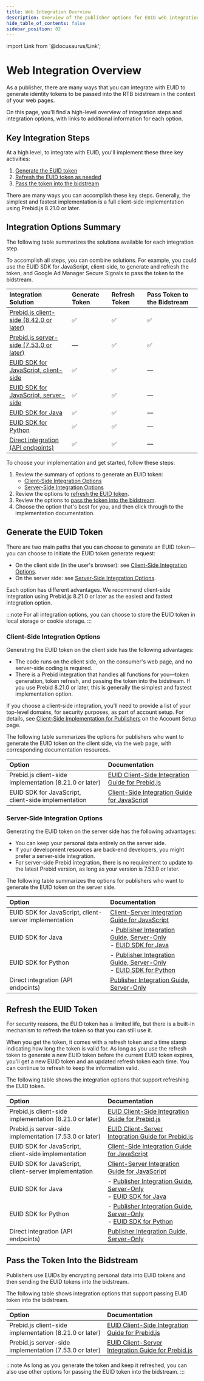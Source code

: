 ```yaml
---
title: Web Integration Overview
description: Overview of the publisher options for EUID web integration.
hide_table_of_contents: false
sidebar_position: 02
---
```


import Link from '@docusaurus/Link';

# Web Integration Overview

As a publisher, there are many ways that you can integrate with EUID to generate identity tokens to be passed into the RTB bidstream in the context of your web pages.

On this page, you'll find a high-level overview of integration steps and integration options, with links to additional information for each option.

<!-- It includes:

* [Integration Steps: Summary](#integration-steps-summary)
* [Integration Options: Client Side](#integration-options-client-side)
* [Integration Options: Server Side](#integration-options-server-side)
* [Options to Generate/Refresh EUID Token](#options-to-generaterefresh-euid-token)
* [Pass the Token into the Bidstream](#options-to-pass-the-token-into-the-bidstream)
* [Client-Side or Server-Side Integration?](#client-side-or-server-side-integration)
* [Integration Using Prebid](#integration-using-prebid)
* [IntegrationDetails](#integration-details)
  * [Prebid.js 8.21.0 or Later](#prebidjs-8210-or-later)
  * [EUID JavaScript SDK + Prebid.js 7.53.0 or later](#euid-sdk-for-javascript--prebidjs-7530-or-later)
  * [EUID SDK for JavaScript](#euid-sdk-for-javascript)
  * [EUID SDK for Java](#euid-sdk-for-java)
  * [EUID SDK for Python](#euid-sdk-for-python)
  * [Direct integration (API endpoints)](#direct-integration-api-endpoints)
 -->

## Key Integration Steps

At a high level, to integrate with EUID, you'll implement these three key activities:

1. [Generate the EUID token](#generate-the-euid-token)
1. [Refresh the EUID token as needed](#refresh-the-euid-token)
1. [Pass the token into the bidstream](#pass-the-token-into-the-bidstream)

There are many ways you can accomplish these key steps. Generally, the simplest and fastest implementation is a full client-side implementation using Prebid.js 8.21.0 or later.

## Integration Options Summary

The following table summarizes the solutions available for each integration step.

To accomplish all steps, you can combine solutions. For example, you could use the EUID SDK for JavaScript, client-side, to generate and refresh the token, and Google Ad Manager Secure Signals to pass the token to the bidstream.

| Integration Solution | Generate Token | Refresh Token |Pass Token to the Bidstream |
| :--- | :--- | :--- | :--- |
| [Prebid.js client-side (8.42.0 or later)](integration-prebid-client-side.md) | &#9989; | &#9989; | &#9989; |
| [Prebid.js server-side (7.53.0 or later)](integration-prebid-server-side.md) | &#8212; | &#9989; | &#9989; |
| [EUID SDK for JavaScript, client-side](publisher-client-side.md) | &#9989; | &#9989; | &#8212; |
| [EUID SDK for JavaScript, server-side](integration-javascript-server-side.md) | &#9989; | &#9989; | &#8212; |
| [EUID SDK for Java](../sdks/sdk-ref-java.md) | &#9989; | &#9989; | &#8212; |
| [EUID SDK for Python](../sdks/sdk-ref-python.md) | &#9989; | &#9989; | &#8212; |
| [Direct integration (API endpoints)](custom-publisher-integration.md) | &#9989; | &#9989; | &#8212; |

<!-- &#9989; = Supported | &#8212; = Not Supported -->

To choose your implementation and get started, follow these steps:

1. Review the summary of options to generate an EUID token:
   - [Client-Side Integration Options](#client-side-integration-options)
   - [Server-Side Integration Options](#server-side-integration-options)
1. Review the options to [refresh the EUID token](#refresh-the-euid-token).
1. Review the options to [pass the token into the bidstream](#pass-the-token-into-the-bidstream).
1. Choose the option that's best for you, and then click through to the implementation documentation.

## Generate the EUID Token

There are two main paths that you can choose to generate an EUID token&#8212;you can choose to initiate the EUID token generate request:

- On the client side (in the user's browser): see [Client-Side Integration Options](#client-side-integration-options).
- On the server side: see [Server-Side Integration Options](#server-side-integration-options).

Each option has different advantages. We recommend client-side integration using Prebid.js 8.21.0 or later as the easiest and fastest integration option.

:::note
For all integration options, you can choose to store the EUID token in local storage or cookie storage.
:::

### Client-Side Integration Options

Generating the EUID token on the client side has the following advantages:

- The code runs on the client side, on the consumer's web page, and no server-side coding is required.
- There is a Prebid integration that handles all functions for you&#8212;token generation, token refresh, and passing the token into the bidstream. If you use Prebid 8.21.0 or later, this is generally the simplest and fastest implementation option.

If you choose a client-side integration, you'll need to provide a list of your top-level domains, for security purposes, as part of account setup. For details, see [Client-Side Implementation for Publishers](../getting-started/gs-account-setup.md#client-side-implementation-for-publishers) on the Account Setup page.

The following table summarizes the options for publishers who want to generate the EUID token on the client side, via the web page, with corresponding documentation resources.

| Option | Documentation |
| :--- | :--- |
| Prebid.js client-side implementation (8.21.0 or later) | [EUID Client-Side Integration Guide for Prebid.js](integration-prebid-client-side.md) |
| EUID SDK for JavaScript, client-side implementation | [Client-Side Integration Guide for JavaScript](publisher-client-side.md) |

### Server-Side Integration Options

Generating the EUID token on the server side has the following advantages:

- You can keep your <Link href="../ref-info/glossary-uid#gl-personal-data">personal data</Link> entirely on the server side.
- If your development resources are back-end developers, you might prefer a server-side integration.
- For server-side Prebid integration, there is no requirement to update to the latest Prebid version, as long as your version is 7.53.0 or later.

The following table summarizes the options for publishers who want to generate the EUID token on the server side.

| Option | Documentation |
| :--- | :--- |
| EUID SDK for JavaScript, client-server implementation | [Client-Server Integration Guide for JavaScript](integration-javascript-server-side.md) |
| EUID SDK for Java | - [Publisher Integration Guide, Server-Only](custom-publisher-integration.md)<br/>- [EUID SDK for Java](../sdks/sdk-ref-java.md) |
| EUID SDK for Python | - [Publisher Integration Guide, Server-Only](custom-publisher-integration.md)<br/>- [EUID SDK for Python](../sdks/sdk-ref-python.md)  |
| Direct integration (API endpoints) | [Publisher Integration Guide, Server-Only](custom-publisher-integration.md) |

## Refresh the EUID Token

For security reasons, the EUID token has a limited life, but there is a built-in mechanism to refresh the token so that you can still use it.

When you get the token, it comes with a refresh token and a time stamp indicating how long the token is valid for. As long as you use the refresh token to generate a new EUID token before the current EUID token expires, you'll get a new EUID token and an updated refresh token each time. You can continue to refresh to keep the information valid.

The following table shows the integration options that support refreshing the EUID token.

| Option | Documentation |
| :--- | :--- |
| Prebid.js client-side implementation (8.21.0 or later) | [EUID Client-Side Integration Guide for Prebid.js](integration-prebid-client-side.md) |
| Prebid.js server-side implementation (7.53.0 or later) | [EUID Client-Server Integration Guide for Prebid.js](integration-prebid-server-side.md) |
| EUID SDK for JavaScript, client-side implementation | [Client-Side Integration Guide for JavaScript](publisher-client-side.md) |
| EUID SDK for JavaScript, client-server implementation | [Client-Server Integration Guide for JavaScript](integration-javascript-server-side.md) |
| EUID SDK for Java | - [Publisher Integration Guide, Server-Only](custom-publisher-integration.md)<br/>- [EUID SDK for Java](../sdks/sdk-ref-java.md) |
| EUID SDK for Python | - [Publisher Integration Guide, Server-Only](custom-publisher-integration.md)<br/>- [EUID SDK for Python](../sdks/sdk-ref-python.md)  |
| Direct integration (API endpoints) | [Publisher Integration Guide, Server-Only](custom-publisher-integration.md) |

## Pass the Token Into the Bidstream

Publishers use EUIDs by encrypting personal data into EUID tokens and then sending the EUID tokens into the bidstream.

The following table shows integration options that support passing EUID token into the bidstream.

| Option | Documentation |
| :--- | :--- |
| Prebid.js client-side implementation (8.21.0 or later) | [EUID Client-Side Integration Guide for Prebid.js](integration-prebid-client-side.md) |
| Prebid.js server-side implementation (7.53.0 or later) | [EUID Client-Server Integration Guide for Prebid.js](integration-prebid-server-side.md) |

:::note
As long as you generate the token and keep it refreshed, you can also use other options for passing the EUID token into the bidstream.
:::

